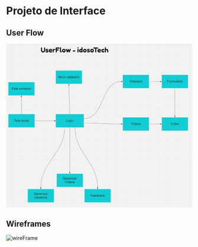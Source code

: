
# Projeto de Interface

## User Flow

![UserFlow](img/idosoTechUserFlow.jpg)


## Wireframes

![wireFrame](https://user-images.githubusercontent.com/102393486/175783482-85d6156a-9109-4dba-a7b2-98af9e2b4d84.jpg)


